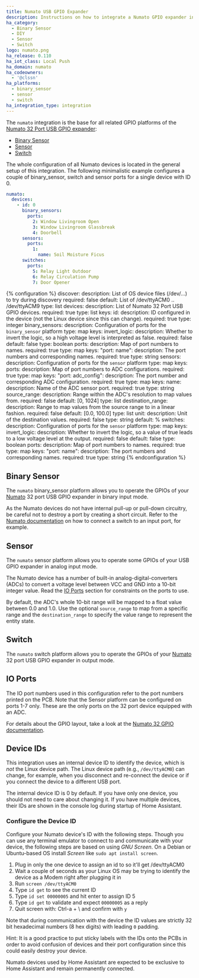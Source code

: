 ```yaml
---
title: Numato USB GPIO Expander
description: Instructions on how to integrate a Numato GPIO expander into Home Assistant.
ha_category:
  - Binary Sensor
  - DIY
  - Sensor
  - Switch
logo: numato.png
ha_release: 0.110
ha_iot_class: Local Push
ha_domain: numato
ha_codeowners:
  - '@clssn'
ha_platforms:
  - binary_sensor
  - sensor
  - switch
ha_integration_type: integration
---
```


The `numato` integration is the base for all related GPIO platforms of the
[Numato 32 Port USB GPIO expander](https://numato.com/product/32-channel-usb-gpio-module-with-analog-inputs):

- [Binary Sensor](#binary-sensor)
- [Sensor](#sensor)
- [Switch](#switch)

The whole configuration of all Numato devices is located in the general setup
of this integration. The following minimalistic example configures a couple of
binary_sensor, switch and sensor ports for a single device with ID 0.

```yaml
numato:
  devices:
    - id: 0
      binary_sensors:
        ports:
          2: Window Livingroom Open
          3: Window Livingroom Glassbreak
          4: Doorbell
      sensors:
        ports:
          1:
            name: Soil Moisture Ficus
      switches:
        ports:
          5: Relay Light Outdoor
          6: Relay Circulation Pump
          7: Door Opener
```

{% configuration %}
discover:
  description: List of OS device files (/dev/...) to try during discovery
  required: false
  default: List of /dev/ttyACM0 .. /dev/ttyACM9
  type: list
devices:
  description: List of Numato 32 Port USB GPIO devices.
  required: true
  type: list
  keys:
    id:
      description: ID configured in the device (not the Linux device since this can change).
      required: true
      type: integer
    binary_sensors:
      description: Configuration of ports for the `binary_sensor` platform
      type: map
      keys:
        invert_logic:
          description: Whether to invert the logic, so a high voltage level is interpreted as false.
          required: false
          default: false
          type: boolean
        ports:
          description: Map of port numbers to names.
          required: true
          type: map
          keys:
            "port: name":
              description: The port numbers and corresponding names.
              required: true
              type: string
    sensors:
      description: Configuration of ports for the `sensor` platform
      type: map
      keys:
        ports:
          description: Map of port numbers to ADC configurations.
          required: true
          type: map
          keys:
            "port: adc_config":
              description: The port number and corresponding ADC configuration.
              required: true
              type: map
              keys:
                name:
                  description: Name of the ADC sensor port.
                  required: true
                  type: string
                source_range:
                  description: Range within the ADC's resolution to map values from.
                  required: false
                  default: [0, 1024]
                  type: list
                destination_range:
                  description: Range to map values from the source range to in a linear fashion.
                  required: false
                  default: [0.0, 100.0]
                  type: list
                unit:
                  description: Unit of the destination values.
                  required: false
                  type: string
                  default: \%
    switches:
      description: Configuration of ports for the `sensor` platform
      type: map
      keys:
        invert_logic:
          description: Whether to invert the logic, so a value of true leads to a low voltage level at the output.
          required: false
          default: false
          type: boolean
        ports:
          description: Map of port numbers to names.
          required: true
          type: map
          keys:
            "port: name":
              description: The port numbers and corresponding names.
              required: true
              type: string
{% endconfiguration %}

## Binary Sensor

The `numato` binary_sensor platform allows you to operate the GPIOs of your
[Numato](https://numato.com) 32 port USB GPIO expander in binary input mode.

<div class='note warning'>

As the Numato devices do not have internal pull-up or pull-down circuitry,
be careful not to destroy a port by creating a short circuit. Refer to the
[Numato documentation](https://numato.com/docs/32-channel-usb-gpio-module-with-analog-inputs/#gpio-with-switches-8)
on how to connect a switch to an input port, for example.

</div>

## Sensor

The `numato` sensor platform allows you to operate some GPIOs of your USB GPIO
expander in analog input mode.

The Numato device has a number of built-in analog-digital-converters (ADCs) to
convert a voltage level between VCC and GND into a 10-bit integer value. Read
the [IO Ports](#io-ports) section for constraints on the ports to use.

By default, the ADC's whole 10-bit range will be mapped to a float value between
0.0 and 1.0. Use the optional `source_range` to map from a specific range and
the `destination_range` to specify the value range to represent the entity
state.

## Switch

The `numato` switch platform allows you to operate the GPIOs of your
[Numato](https://numato.com) 32 port USB GPIO expander in output mode.

## IO Ports

The IO port numbers used in this configuration refer to the port numbers
printed on the PCB. Note that the Sensor platform can be configured on ports
1-7 only. These are the only ports on the 32 port device equipped with an ADC.

For details about the GPIO layout, take a look at the [Numato 32 GPIO
documentation](https://numato.com/docs/32-channel-usb-gpio-module-with-analog-inputs).

## Device IDs

This integration uses an internal device ID to identify the device, which is
_not_ the Linux device path. The Linux device path (e.g., `/dev/ttyACM0`) can
change, for example, when you disconnect and re-connect the device or if you
connect the device to a different USB port.

The internal device ID is 0 by default. If you have only one device, you should
not need to care about changing it. If you have multiple devices, their IDs are
shown in the console log during startup of Home Assistant.

### Configure the Device ID

Configure your Numato device's ID with the following steps. Though you can use
any terminal emulator to connect to and communicate with your device, the
following steps are based on using _GNU Screen_. On a Debian or Ubuntu-based OS
install _Screen_ like `sudo apt install screen`.

1. Plug in only the one device to assign an id to so it'll get /dev/ttyACM0
2. Wait a couple of seconds as your Linux OS may be trying to identify the
   device as a Modem right after plugging it in
3. Run `screen /dev/ttyACM0`
4. Type `id get` to see the current ID
5. Type `id set 00000005` and hit enter to assign ID 5
6. Type `id get` to validate and expect `00000005` as a reply
7. Quit screen with: Ctrl-a + \ and confirm with `y`

Note that during communication with the device the ID values are strictly 32
bit hexadecimal numbers (8 hex digits) with leading `0` padding.

Hint: It is a good practice to put sticky labels with the IDs onto the PCBs in
order to avoid confusion of devices and their port configuration since this
could easily destroy your device.

<div class='note warning'>
Numato devices used by Home Assistant are expected to be exclusive to Home
Assistant and remain permanently connected.
</div>
